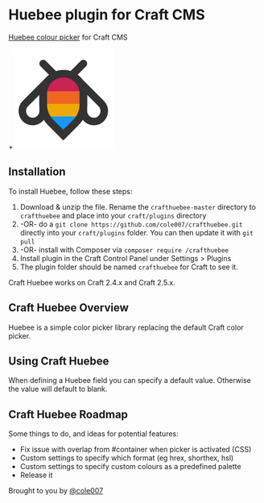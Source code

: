# Huebee plugin for Craft CMS

[Huebee colour picker](http://huebee.buzz/) for Craft CMS

+![Screenshot](resources/huebee.svg)


## Installation

To install Huebee, follow these steps:

1. Download & unzip the file. Rename the `crafthuebee-master` directory to `crafthuebee` and place into your `craft/plugins` directory
2.  -OR- do a `git clone https://github.com/cole007/crafthuebee.git` directly into your `craft/plugins` folder.  You can then update it with `git pull`
3.  -OR- install with Composer via `composer require /crafthuebee`
4. Install plugin in the Craft Control Panel under Settings > Plugins
5. The plugin folder should be named `crafthuebee` for Craft to see it.  

Craft Huebee works on Craft 2.4.x and Craft 2.5.x.

## Craft Huebee Overview

Huebee is a simple color picker library replacing the default Craft color picker.

## Using Craft Huebee

When defining a Huebee field you can specify a default value. Otherwise the value will default to blank. 

## Craft Huebee Roadmap

Some things to do, and ideas for potential features:

* Fix issue with overlap from #container when picker is activated (CSS)
* Custom settings to specify which format (eg hrex, shorthex, hsl)
* Custom settings to specify custom colours as a predefined palette
* Release it

Brought to you by [@cole007](http://ournameismud.co.uk/)
